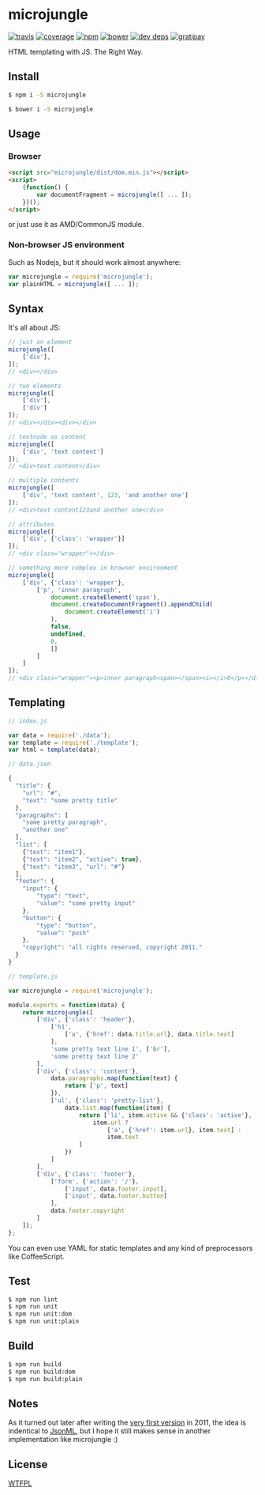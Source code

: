 # microjungle

[![travis](http://img.shields.io/travis/deepsweet/microjungle.svg?style=flat-square)](https://travis-ci.org/deepsweet/microjungle)
[![coverage](http://img.shields.io/coveralls/deepsweet/microjungle/master.svg?style=flat-square)](https://coveralls.io/r/deepsweet/microjungle)
[![npm](http://img.shields.io/npm/v/microjungle.svg?style=flat-square)](https://www.npmjs.org/package/microjungle)
[![bower](http://img.shields.io/bower/v/microjungle.svg?style=flat-square)](http://bower.io/)
[![dev deps](http://img.shields.io/david/dev/deepsweet/microjungle.svg?style=flat-square)](https://david-dm.org/deepsweet/microjungle#info=devDependencies)
[![gratipay](http://img.shields.io/gratipay/deepsweet.svg?style=flat-square)](https://gratipay.com/deepsweet/)

HTML templating with JS. The Right Way.

## Install

```sh
$ npm i -S microjungle
```

```sh
$ bower i -S microjungle
```

## Usage

### Browser

```html
<script src="microjungle/dist/dom.min.js"></script>
<script>
    (function() {
        var documentFragment = microjungle([ ... ]);
    })();
</script>
```

or just use it as AMD/CommonJS module.

### Non-browser JS environment

Such as Nodejs, but it should work almost anywhere:

```javascript
var microjungle = require('microjungle');
var plainHTML = microjungle([ ... ]);
```

## Syntax

It's all about JS:

```javascript
// just an element
microjungle([
    ['div'],
]);
// <div></div>

// two elements
microjungle([
    ['div'],
    ['div']
]);
// <div></div><div></div>

// textnode as content
microjungle([
    ['div', 'text content']
]);
// <div>text content</div>

// multiple contents
microjungle([
    ['div', 'text content', 123, 'and another one']
]);
// <div>text content123and another one</div>

// attributes
microjungle([
    ['div', {'class': 'wrapper'}]
]);
// <div class="wrapper"></div>

// something more complex in browser environment
microjungle([
    ['div', {'class': 'wrapper'},
        ['p', 'inner paragraph',
            document.createElement('span'),
            document.createDocumentFragment().appendChild(
                document.createElement('i')
            ),
            false,
            undefined,
            0,
            []
        ]
    ]
]);
// <div class="wrapper"><p>inner paragraph<span></span><i></i>0</p></div>
```

## Templating

```javascript
// index.js

var data = require('./data');
var template = require('./template');
var html = template(data);
```

```javascript
// data.json

{
  "title": {
    "url": "#",
    "text": "some pretty title"
  },
  "paragraphs": [
    "some pretty paragraph",
    "another one"
  ],
  "list": [
    {"text": "item1"},
    {"text": "item2", "active": true},
    {"text": "item3", "url": "#"}
  ],
  "footer": {
    "input": {
        "type": "text",
        "value": "some pretty input"
    },
    "button": {
        "type": "button",
        "value": "push"
    },
    "copyright": "all rights reserved, copyright 2011."
  }
}
```

```javascript
// template.js

var microjungle = require('microjungle');

module.exports = function(data) {
    return microjungle([
        ['div', {'class': 'header'},
            ['h1',
                ['a', {'href': data.title.url}, data.title.text]
            ],
            'some pretty text line 1', ['br'],
            'some pretty text line 2'
        ],
        ['div', {'class': 'content'},
            data.paragraphs.map(function(text) {
                return ['p', text]
            }),
            ['ul', {'class': 'pretty-list'},
                data.list.map(function(item) {
                    return ['li', item.active && {'class': 'active'},
                        item.url ?
                            ['a', {'href': item.url}, item.text] :
                            item.text
                    ]
                })
            ]
        ],
        ['div', {'class': 'footer'},
            ['form', {'action': '/'},
                ['input', data.footer.input],
                ['input', data.footer.button]
            ],
            data.footer.copyright
        ]
    ]);
};
```

You can even use YAML for static templates and any kind of preprocessors like CoffeeScript.

## Test

```sh
$ npm run lint
$ npm run unit
$ npm run unit:dom
$ npm run unit:plain
```

## Build

```sh
$ npm run build
$ npm run build:dom
$ npm run build:plain
```

## Notes

As it turned out later after writing the [very first version](https://github.com/deepsweet/microjungle/tree/old) in 2011, the idea is indentical to [JsonML](http://www.jsonml.org/), but I hope it still makes sense in another implementation like microjungle :)

## License

[WTFPL](http://www.wtfpl.net/wp-content/uploads/2012/12/wtfpl-strip.jpg)
